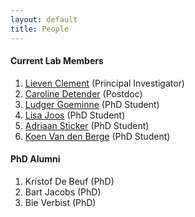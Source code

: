 ```yaml
---
layout: default
title: People
---
```


#### Current Lab Members

1. [Lieven Clement](/pages/about.html) (Principal Investigator)
2. [Caroline Detender](/pages/caroline.html) (Postdoc)
3. [Ludger Goeminne](/pages/ludger.html) (PhD Student)
4. [Lisa Joos](/pages/lisa.html) (PhD Student)
5. [Adriaan Sticker](/pages/adriaan.html) (PhD Student)
6. [Koen Van den Berge](/pages/koen.html) (PhD Student)

#### PhD Alumni

1. Kristof De Beuf (PhD)
2. Bart Jacobs (PhD)
3. Bie Verbist (PhD)
